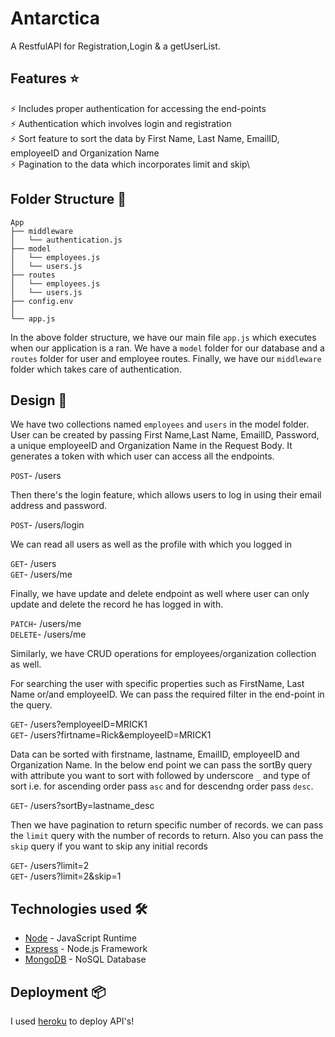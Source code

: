 # Antarctica

A RestfulAPI for Registration,Login & a getUserList.
## Features ⭐

⚡️ Includes proper authentication for accessing the end-points\
⚡️ Authentication which involves login and registration\
⚡️ Sort feature to sort the data by First Name, Last Name, EmailID, employeeID and Organization Name\
⚡️ Pagination to the data which incorporates limit and skip\


## Folder Structure :file_folder:

```
App
├── middleware
│   └── authentication.js
├── model
│   └── employees.js
│   └── users.js
├── routes
│   └── employees.js
│   └── users.js
├── config.env
│   
└── app.js

```
In the above folder structure, we have our main file `app.js` which executes when our application is a ran.
We have a `model` folder for our database and a `routes` folder for user and employee routes.
Finally, we have our `middleware` folder which takes care of authentication.

## Design :triangular_ruler:

We have two collections named `employees` and `users` in the model folder.
User can be created by passing First Name,Last Name, EmailID, Password, a unique employeeID and Organization Name in the Request Body.
It generates a token with which user can access all the endpoints.

`POST`- /users

Then there's the login feature, which allows users to log in using their email address and password.

`POST`- /users/login

We can read all users as well as the profile with which you logged in

`GET`- /users <br />
`GET`- /users/me

Finally, we have update and delete endpoint as well where user can only update and delete the record he has logged in with.

`PATCH`- /users/me <br />
`DELETE`- /users/me

Similarly, we have CRUD operations for employees/organization collection as well.

For searching the user with specific properties such as FirstName, Last Name or/and employeeID. 
We can pass the required filter in the end-point in the query.

`GET`- /users?employeeID=MRICK1 <br />
`GET`- /users?firtname=Rick&employeeID=MRICK1

Data can be sorted with firstname, lastname, EmailID, employeeID and Organization Name.
In the below end point we can pass the sortBy query with attribute you want to sort with followed by underscore `_` and type of sort i.e. for ascending order pass `asc` and for descendng order pass `desc`.

`GET`- /users?sortBy=lastname_desc

Then we have pagination to return specific number of records. we can pass the `limit` query with the number of records to return. Also you can pass the `skip` query if you want to skip any initial records

`GET`- /users?limit=2 <br />
`GET`- /users?limit=2&skip=1

## Technologies used 🛠️

- [Node](https://nodejs.org/en/) - JavaScript Runtime
- [Express](https://expressjs.com/) - Node.js Framework
- [MongoDB](https://www.mongodb.com/) - NoSQL Database

## Deployment 📦

I used [heroku](https://dashboard.heroku.com/apps) to deploy API's!
